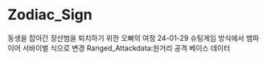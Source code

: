 # Zodiac_Sign
동생을 잡아간 장산범을 퇴치하기 위한 오빠의 여정
24-01-29 슈팅게임 방식에서 뱀파이어 서바이벌 식으로 변경
 Ranged_Attackdata:원거리 공격 베이스 데이터
